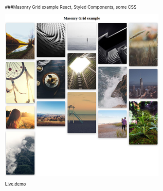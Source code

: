 ###Masonry Grid example
React, Styled Components, some CSS

![Alt text](readme/demo.png "Optional Title")

[Live demo](https://react-tile.firebaseapp.com/)
